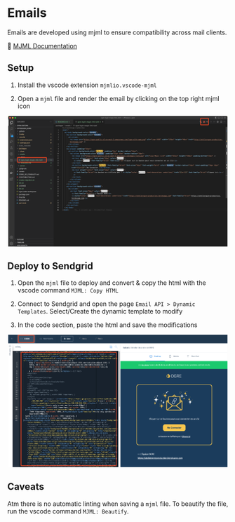 # Emails

Emails are developed using mjml to ensure compatibility across mail clients.

🔗 [MJML Documentation](https://documentation.mjml.io/)

## Setup

1. Install the vscode extension `mjmlio.vscode-mjml`

1. Open a `mjml` file and render the email by clicking on the top right mjml icon

<p align="center">
  <img src="./docs/render-email.png" alt="Render email" width="500"/>
</p>

## Deploy to Sendgrid

1. Open the `mjml` file to deploy and convert & copy the html with the vscode command `MJML: Copy HTML`

1. Connect to Sendgrid and open the page `Email API > Dynamic Templates`. Select/Create the dynamic template to modify

1. In the code section, paste the html and save the modifications

<p align="center">
  <img src="./docs/deploy-sendgrid.png" alt="Render email" width="500"/>
</p>

## Caveats

Atm there is no automatic linting when saving a `mjml` file. To beautify the file, run the vscode command `MJML: Beautify`.